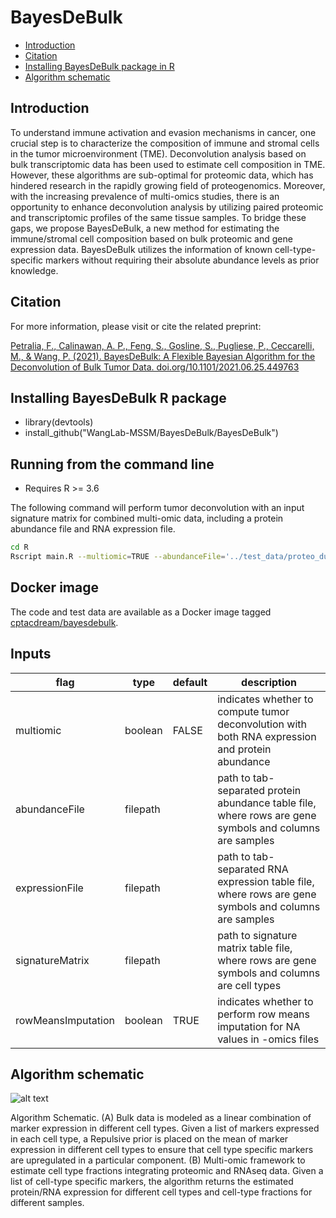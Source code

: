 # BayesDeBulk

* [Introduction](#introduction)
* [Citation](#citation)
* [Installing BayesDeBulk package in R](#running-from-the-command-line)
* [Algorithm schematic](#algorithm-schematic)



## Introduction
To understand immune activation and evasion mechanisms in cancer, one crucial step is to characterize the composition of immune and stromal cells in the tumor microenvironment (TME). Deconvolution analysis based on bulk transcriptomic data has been used to estimate cell composition in TME. However, these algorithms are sub-optimal for proteomic data, which has hindered research in the rapidly growing field of proteogenomics. Moreover, with the increasing prevalence of multi-omics studies, there is an opportunity to enhance deconvolution analysis by utilizing paired proteomic and transcriptomic profiles of the same tissue samples. To bridge these gaps, we propose BayesDeBulk, a new method for estimating the immune/stromal cell composition based on bulk proteomic and gene expression data. BayesDeBulk utilizes the information of known cell-type-specific markers without requiring their absolute abundance levels as prior knowledge.


## Citation
For more information, please visit or cite the related preprint: 

[Petralia, F., Calinawan, A. P., Feng, S., Gosline, S., Pugliese, P., Ceccarelli, M., & Wang, P. (2021). BayesDeBulk: A Flexible Bayesian Algorithm for the Deconvolution of Bulk Tumor Data. doi.org/10.1101/2021.06.25.449763](https://www.biorxiv.org/content/10.1101/2021.06.25.449763v4)

## Installing BayesDeBulk R package

* library(devtools)
* install_github("WangLab-MSSM/BayesDeBulk/BayesDeBulk")

## Running from the command line
* Requires R >= 3.6

The following command will perform tumor deconvolution with an input signature matrix for combined multi-omic data, including a protein abundance file and RNA expression file.

```sh
cd R
Rscript main.R --multiomic=TRUE --abundanceFile='../test_data/proteo_dummy.tsv' --expressionFile='../test_data/RNA_dummy.tsv' --signatureMatrix='../test_data/LM22_combined_cell_types.tsv' --rowMeansImputation=TRUE
```

## Docker image

The code and test data are available as a Docker image tagged [cptacdream/bayesdebulk](https://hub.docker.com/repository/docker/cptacdream/bayesdebulk).


## Inputs

| flag               | type     | default | description                                                                                             |
|--------------------|----------|---------|---------------------------------------------------------------------------------------------------------|
| multiomic          | boolean  | FALSE   | indicates whether to compute tumor deconvolution with both RNA expression and protein abundance         |
| abundanceFile      | filepath |         | path to tab-separated protein abundance table file, where rows are gene symbols and columns are samples |
| expressionFile     | filepath |         | path to tab-separated RNA expression table file, where rows are gene symbols and columns are samples    |
| signatureMatrix    | filepath |         | path to signature matrix table file, where rows are gene symbols and columns are cell types             |
| rowMeansImputation | boolean  | TRUE    | indicates whether to perform row means imputation for NA values in -omics files                         |


## Algorithm schematic
![alt text](./algorithm_schematic.png)

Algorithm Schematic. (A) Bulk data is modeled as a linear combination of marker expression in different cell
types. Given a list of markers expressed in each cell type, a Repulsive prior is placed on the mean of marker expression
in different cell types to ensure that cell type specific markers are upregulated in a particular component. (B) Multi-omic
framework to estimate cell type fractions integrating proteomic and RNAseq data. Given a list of cell-type specific markers,
the algorithm returns the estimated protein/RNA expression for different cell types and cell-type fractions for different
samples.
